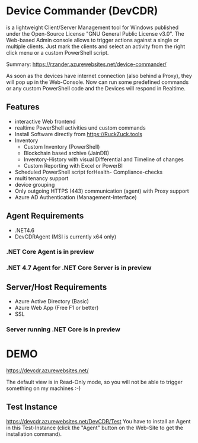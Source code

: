 # Device Commander (DevCDR)
is a lightweight Client/Server Management tool for Windows published under the Open-Source License "GNU General Public License v3.0".
The Web-based Admin console allows to trigger actions against a single or multiple clients. Just mark the clients and select an activity from the right click menu or a custom PowerShell script.

Summary: https://rzander.azurewebsites.net/device-commander/

As soon as the devices have internet connection (also behind a Proxy), they will pop up in the Web-Console. Now can run some predefined commands or any custom PowerShell code and the Devices will respond in Realtime.

## Features
* interactive Web frontend 
* realtime PowerShell activities und custom commands
* Install Software directly from https://RuckZuck.tools
* Inventory
  * Custom Inventory (PowerShell)
  * Blockchain based archive (JainDB)
  * Inventory-History with visual Differential and Timeline of changes
  * Custom Reporting with Excel or PowerBI
* Scheduled PowerShell script forHealth- Compliance-checks
* multi tenancy support
* device grouping
* Only outgoing HTTPS (443) communication (agent) with Proxy support
* Azure AD Authentication (Management-Interface)

## Agent Requirements
* .NET4.6
* DevCDRAgent (MSI is currently x64 only)

### .NET Core Agent is in preview
### .NET 4.7 Agent for .NET Core Server is in preview

## Server/Host Requirements
* Azure Active Directory (Basic)
* Azure Web App (Free F1 or better)
* SSL

### Server running .NET Core is in preview

# DEMO
https://devcdr.azurewebsites.net/ 

The default view is in Read-Only mode, so you will not be able to trigger something on my machines :-)
## Test Instance
https://devcdr.azurewebsites.net/DevCDR/Test
You have to install an Agent in this Test-Instance (click the "Agent" button on the Web-Site to get the installation command).

